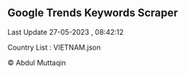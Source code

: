 

## Google Trends Keywords Scraper 
 
Last Update 27-05-2023 , 08:42:12

Country List :
VIETNAM.json



© Abdul Muttaqin 
